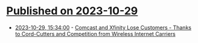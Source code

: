 # [Published on 2023-10-29](index.md)

* [2023-10-29, 15:34:00](https://tech.slashdot.org/story/23/10/29/0423234/comcast-and-xfinity-lose-customers---thanks-to-cord-cutters-and-competition-from-wireless-internet-carriers?utm_source=rss1.0mainlinkanon&utm_medium=feed) - [Comcast and Xfinity Lose Customers - Thanks to Cord-Cutters and Competition from Wireless Internet Carriers](https://tech.slashdot.org/story/23/10/29/0423234/comcast-and-xfinity-lose-customers---thanks-to-cord-cutters-and-competition-from-wireless-internet-carriers?utm_source=rss1.0mainlinkanon&utm_medium=feed)
